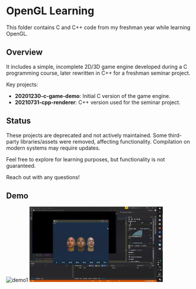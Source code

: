 # OpenGL Learning

This folder contains C and C++ code from my freshman year while learning OpenGL.

## Overview

It includes a simple, incomplete 2D/3D game engine developed during a C programming course, later rewritten in C++ for a freshman seminar project.

Key projects:

- **20201230-c-game-demo**: Initial C version of the game engine.
- **20210731-cpp-renderer**: C++ version used for the seminar project.

## Status

These projects are deprecated and not actively maintained. Some third-party libraries/assets were removed, affecting functionality. Compilation on modern systems may require updates.

Feel free to explore for learning purposes, but functionality is not guaranteed.

Reach out with any questions!

## Demo

<img src="20201230-c-game-demo/demo1.gif" alt="demo1" width="360" />
<img src="20210731-cpp-renderer/demo2.gif" alt="demo2" width="360" />
